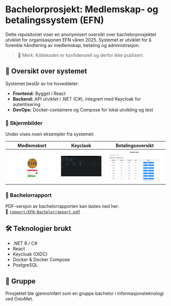 # Bachelorprosjekt: Medlemskap- og betalingssystem (EFN)

Dette repositoriet viser en anonymisert oversikt over bachelorprosjektet utviklet for organisasjonen EFN våren 2025. Systemet er utviklet for å forenkle håndtering av medlemskap, betaling og administrasjon.

> 🛑 Merk: Kildekoden er konfidensiell og derfor ikke publisert.

## 📌 Oversikt over systemet

Systemet består av tre hoveddeler:
- **Frontend:** Bygget i React
- **Backend:** API utviklet i .NET (C#), integrert med Keycloak for autentisering
- **DevOps:** Docker-containere og Compose for lokal utvikling og test

### 📸 Skjermbilder
Under vises noen eksempler fra systemet:

| Medlemskort | Keyclaok | Betalingsoversikt|
|------------|------------------|------------------|
| ![Medlemskort](bilder/Medlemside.png) | ![Keycloak](bilder/Keycloak.png) | ![Betalingsoversikt](bilder/Betalingoversikt.png)

### 📄 Bachelorrapport
PDF-versjon av bachelorrapporten kan lastes ned her:  
📄 [`rapport/EFN-Bachelorrapport.pdf`](rapport/EFN-Bachelorrapport.pdf)

## 🛠️ Teknologier brukt
- .NET 8 / C#
- React
- Keycloak (OIDC)
- Docker & Docker Compose
- PostgreSQL

## 👥 Gruppe
Prosjektet ble gjennomført som en gruppe bachelor i informasjonsteknologi ved OsloMet.
